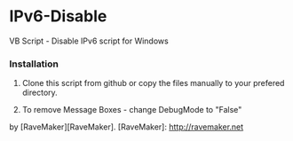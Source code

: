 IPv6-Disable
============

VB Script - Disable IPv6 script for Windows

### Installation

1. Clone this script from github or copy the files manually to your prefered directory.

2. To remove Message Boxes  - change DebugMode to "False"

by [RaveMaker][RaveMaker].
[RaveMaker]: http://ravemaker.net
